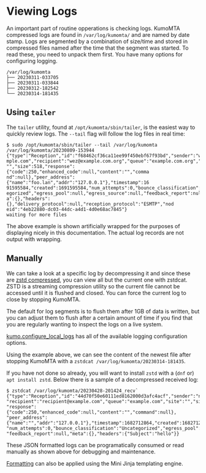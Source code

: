 # Viewing Logs

An important part of routine opperations is checking logs. KumoMTA compressed
logs are found in `/var/log/kumomta/` and are named by date stamp. Logs are
segmented by a combination of size/time and stored in compressed files named
after the time that the segment was started. To read these, you need to unpack
them first. You have many options for configuring logging.

```
/var/log/kumomta
├── 20230311-033705
├── 20230311-033844
├── 20230312-182542
└── 20230314-181435
```

## Using `tailer`

The `tailer` utility, found at `/opt/kumomta/sbin/tailer`, is the easiest way to quickly
review logs.  The `--tail` flag will follow the log files in real time:

```console
$ sudo /opt/kumomta/sbin/tailer --tail /var/log/kumomta
/var/log/kumomta/20230809-153944
{"type":"Reception","id":"f68462cf36ca11ee99f450ebf67f93bd","sender":"wez@exa
mple.com","recipient":"wez@example.com.org","queue":"example.com.org","site":
"","size":518,"response":{"code":250,"enhanced_code":null,"content":"","comma
nd":null},"peer_address":{"name":"foo.lan","addr":"127.0.0.1"},"timestamp":16
91595584,"created":1691595584,"num_attempts":0,"bounce_classification":"Uncat
egorized","egress_pool":null,"egress_source":null,"feedback_report":null,"met
a":{},"headers":{},"delivery_protocol":null,"reception_protocol":"ESMTP","nod
eid":"4eb22880-dc03-44dc-a4d1-4d0e68ac7845"}
waiting for more files
```

The above example is shown artificially wrapped for the purposes of displaying
nicely in this documentation. The actual log records are not output with wrapping.

## Manually

We can take a look at a specific log by decompressing it and since these are
[zstd compressed](https://github.com/facebook/zstd#readme), you can view all
but the current one with zstdcat. ZSTD is a streaming compression utility so
the current file cannot be accessed until it is flushed and closed. You can
force the current log to close by stopping KumoMTA.

The default for log segments is to flush them after 1GB of data is written, but
you can adjust them to flush after a certain amount of time if you find that
you are regularly wanting to inspect the logs on a live system.

[kumo.configure_local_logs](../../reference/kumo/configure_local_logs/index.md)
has all of the available logging configuration options.

Using the example above, we can see the content of the newest file after
stopping KumoMTA with a `zstdcat /var/log/kumomta/20230314-181435`.

If you have not done so already, you will want to install `zstd` with a (`dnf`
or) `apt install zstd`.  Below there is a sample of a decompressed received log:

```console
$ zstdcat /var/log/kumomta/20230428-201424_recv`
{"type":"Reception","id":"44d70f50e60111ed8162000d3afc4acf","sender":"noreply@example.com",
"recipient":"recipient@example.com","queue":"example.com","site":"","size":27,
"response":{"code":250,"enhanced_code":null,"content":"","command":null},
"peer_address":{"name":"","addr":"127.0.0.1"},"timestamp":1682712864,"created":1682712864,
"num_attempts":0,"bounce_classification":"Uncategorized","egress_pool":null,"egress_source":null,
"feedback_report":null,"meta":{},"headers":{"Subject":"hello"}}
```

These JSON formatted logs can be programatically consumed or read manually as
shown above for debugging and maintenance.

[Formatting](../configuration/logging.md#customizing-the-log-format)
can also be applied using the Mini Jinja templating engine.

